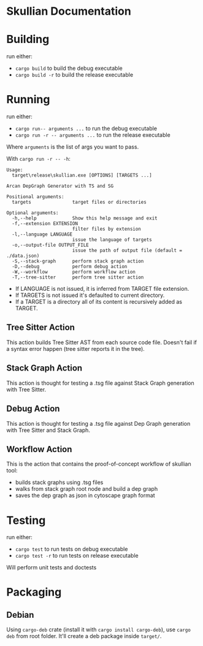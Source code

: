 # Skullian Documentation

# Building

run either:

- ```cargo build``` to build the debug executable
- ```cargo build -r``` to build the release executable

# Running

run either:

- ```cargo run-- arguments ...``` to run the debug executable
- ```cargo run -r -- arguments ...``` to run the release executable

Where `arguments` is the list of args you want to pass.

With `cargo run -r -- -h`:

```
Usage:
  target\release\skullian.exe [OPTIONS] [TARGETS ...]

Arcan DepGraph Generator with TS and SG

Positional arguments:
  targets               target files or directories

Optional arguments:
  -h,--help             Show this help message and exit
  -f,--extension EXTENSION
                        filter files by extension
  -l,--language LANGUAGE
                        issue the language of targets
  -o,--output-file OUTPUT_FILE
                        issue the path of output file (default = ./data.json)
  -S,--stack-graph      perform stack graph action
  -D,--debug            perform debug action
  -W,--workflow         perform workflow action
  -T,--tree-sitter      perform tree sitter action
```

- If LANGUAGE is not issued, it is inferred from TARGET file extension.
- If TARGETS is not issued it's defaulted to current directory.
- If a TARGET is a directory all of its content is recursively added as TARGET.


## Tree Sitter Action

This action builds Tree Sitter AST from each source code file.
Doesn't fail if a syntax error happen (tree sitter reports it in the tree).

## Stack Graph Action

This action is thought for testing a .tsg file against Stack Graph generation with Tree Sitter.

## Debug Action

This action is thought for testing a .tsg file against Dep Graph generation with Tree Sitter and Stack Graph.

## Workflow Action

This is the action that contains the proof-of-concept workflow of skullian tool:

- builds stack graphs using .tsg files
- walks from stack graph root node and build a dep graph
- saves the dep graph as json in cytoscape graph format

# Testing

run either:

- ```cargo test``` to run tests on debug executable
- ```cargo test -r``` to run tests on release executable

Will perform unit tests and doctests

# Packaging

## Debian

Using `cargo-deb` crate (install it with `cargo install cargo-deb`), use `cargo deb` from root folder. It'll create a deb package inside `target/`.